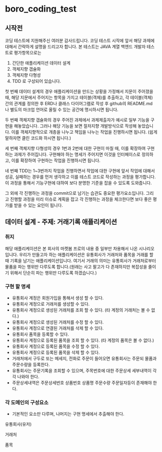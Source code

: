 # boro_coding_test

## 시작전
코딩 테스트에 지원해주신 여러분 감사드립니다.
코딩 테스트 시작에 앞서 해당 과제에 대해서 간략하게 설명을 드리고자 합니다.
본 테스트는 JAVA 계열 백엔드 개발자 테스트로 
평가항목으로는 
1) 간단한 애플리케이션 데이터 설계
2) 객체지향 갭슐화
3) 객체지향 다형성
4) TDD
로 구성되어 있습니다.

첫 번째 데이터 설계의 경우 애플리케이션을 만드는 상황을 가정해서 지문이 주어졌을 때,
해당 지문에서 주어지는 항목을 가지고 테이블(객체)를 추출하고, 각 테이블(객체) 간의 관계를 정의한 후
ERD나 클래스 다이어그램로 작성 후 github의 README.md 나 별도의 마크업 언어로 올릴 수 있는 공간에 명시하시면 됩니다.

두 번째 객체지향 갭슐화의 경우 주어진 과제에서 과제제출자가 예시로 일부 기능을 구현을 해놓았습니다. 
그러나 해당 기능을 보면 절차지향 개발방식으로 작성해 놓았습니다. 이를 객체지향적으로 개층을 나누고 책임을 나누는 작업을 진행하시면 됩니다.
(쉽게 말하자면 클린 코드화 하시면 됩니다.)

세 번째 객체지향 다형성의 경우 1번과 2번에 대한 구현이 마칠 때, 이를 확장하여 구현하는 과제가 주어집니다.
구현해야 하는 명세가 주어지면 이것을 인터페이스로 정의하고, 이를 확장하여 구현하는 작업을 진행하시면 됩니다.

네 번째 TDD는 1~3번까지 작업을 진행하면서 작업에 대한 구현에 앞서 작업에 대해서 성공, 실패하는 경우를 먼저 생각하고
이를 테스트 코드로 작성하는 과정을 평가합니다. 이 과정을 통해서 기능구현에 대하여 보다 분명한 기준을 잡을 수 있도록
도와줍니다.

그 외에 각 진행하는 과정을 commit으로 남기는 습관도 중요한 평가요소입니다.
그리고 진행할 과정을 미리 이슈로 계획을 잡고 각 진행하는 과정을 체크한다면 보다 좋은 평가를 받을 수 있는 요인이 됩니다.

## 데이터 설계 - 주제: 거래기록 애플리케이션
### 취지
해당 애플리케이션은 본 회사의 마켓봄 프로의 내용 중 일부만 차용해서 나온 시나리오 입니다.
우리가 만들고자 하는 애플리케이션은 유통회사가 거래처와 품목을 거래를 할 때 기록을 남기는 애플리케이션입니다.
여기서 거래의 의미는 유통회사가 거래처로부터 물품을 파는 행위만 다루도록 합니다.(원래는 사고 팔고가 다 존재하지만 
복잡성을 줄이기 위해서 단순히 파는 행위만 다루도록 하겠습니다.) 

### 구현 할 명세
- 유통회사 계정은 회원가입을 통해서 생성 할 수 있다.
- 유통회사 계정으로 거래처를 생성할 수 있다.
- 유통회사 계정으로 생성된 거래처를 조회 할 수 있다. (타 계정의 거래처는 볼 수 없다.)
- 유통회사 계정으로 생성된 거래처를 수정 할 수 있다.
- 유통회사 계정으로 연결된 거래처를 삭제 할 수 있다.
- 유통회사 품목을 등록할 수 있다. 
- 유통회사 계정으로 등록된 품목을 조회 할 수 있다. (타 계정의 품목은 볼 수 없다.)
- 유통회사 계정으로 등록된 품목을 수정 할 수 있다.
- 유통회사 계정으로 등록된 품목을 삭제 할 수 있다.
- 거래처에서 구두로 또는 메세지, 전화로 주문이 들어오면 유통회사는 주문되 물품과 주문수량을 등록한다.
- 유통회사는 주문기록을 조회할 수 있으며, 주목번호에 대한 주문상세 세부내역이 각각 나와야 한다.
- 주문상세내역은 주문상세번호 상품번호 상품명 주문수량 주문일자등이 존재해야 한다.  


### 각 도메인의 구성요소
- 기본적인 요소만 다루며, 나머지는 구현 명세에서 추출해야 한다.


유통회사(유저)

거래처

품목
